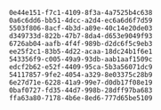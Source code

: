 
                0e44e151-f7c1-4109-8f3a-4a7525b4c638
                0a6c6dd6-bb51-4dcc-a2d4-ec6a6d6f7d59
                5503f806-8acf-4b3d-a89e-40c14e20de03
                d349733d-822b-47b7-8da4-d653e9049f93
                6726ab04-aafb-4f4f-989b-d2dc6f5c9eb3
                ee25f2c1-83b5-4d22-acaa-18dc24b1f6e1
                543356f9-c005-49a9-93db-aab1aaf1509c
                edcf2b62-e52f-4409-95ca-5b3a56071dc9
                54117857-9fe2-4054-a329-8e03375c28b9
                6e27d71e-6228-41a9-99e7-d0db17f08e19
                0baf0727-fd35-44d7-998b-28dff97ba683
                ffa63a80-7178-4b6e-8ed6-777d65be5109
                